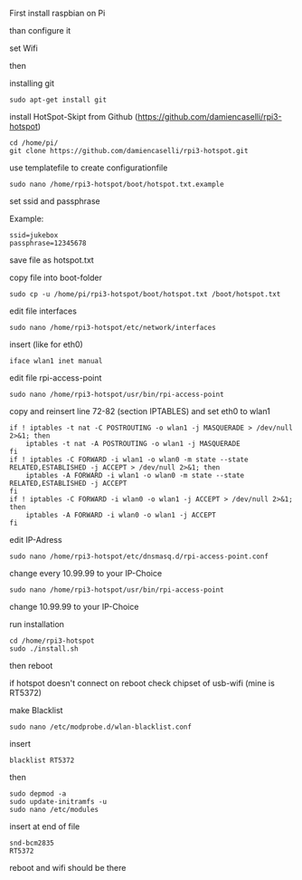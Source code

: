 First install raspbian on Pi

than configure it

set Wifi

then

installing git

    sudo apt-get install git

install HotSpot-Skipt from Github (https://github.com/damiencaselli/rpi3-hotspot)

    cd /home/pi/
    git clone https://github.com/damiencaselli/rpi3-hotspot.git

use templatefile to create configurationfile

    sudo nano /home/rpi3-hotspot/boot/hotspot.txt.example
    
set ssid and passphrase

Example:

    ssid=jukebox
    passphrase=12345678

save file as hotspot.txt 

copy file into boot-folder

    sudo cp -u /home/pi/rpi3-hotspot/boot/hotspot.txt /boot/hotspot.txt

edit file interfaces

    sudo nano /home/rpi3-hotspot/etc/network/interfaces
    
insert (like for eth0)

    iface wlan1 inet manual

edit file rpi-access-point

    sudo nano /home/rpi3-hotspot/usr/bin/rpi-access-point

copy and reinsert line 72-82 (section IPTABLES) and set eth0 to wlan1

    if ! iptables -t nat -C POSTROUTING -o wlan1 -j MASQUERADE > /dev/null 2>&1; then
        iptables -t nat -A POSTROUTING -o wlan1 -j MASQUERADE
    fi
    if ! iptables -C FORWARD -i wlan1 -o wlan0 -m state --state RELATED,ESTABLISHED -j ACCEPT > /dev/null 2>&1; then
        iptables -A FORWARD -i wlan1 -o wlan0 -m state --state RELATED,ESTABLISHED -j ACCEPT
    fi
    if ! iptables -C FORWARD -i wlan0 -o wlan1 -j ACCEPT > /dev/null 2>&1; then
        iptables -A FORWARD -i wlan0 -o wlan1 -j ACCEPT
    fi

edit IP-Adress

    sudo nano /home/rpi3-hotspot/etc/dnsmasq.d/rpi-access-point.conf

change every 10.99.99 to your IP-Choice

    sudo nano /home/rpi3-hotspot/usr/bin/rpi-access-point

change 10.99.99 to your IP-Choice

run installation

    cd /home/rpi3-hotspot
    sudo ./install.sh
    
then reboot

if hotspot doesn't connect on reboot check chipset of usb-wifi (mine is RT5372)

make Blacklist

    sudo nano /etc/modprobe.d/wlan-blacklist.conf
    
insert

    blacklist RT5372
    
then

    sudo depmod -a
    sudo update-initramfs -u
    sudo nano /etc/modules
    
    
 insert at end of file
 
    snd-bcm2835
    RT5372
    
reboot and wifi should be there
